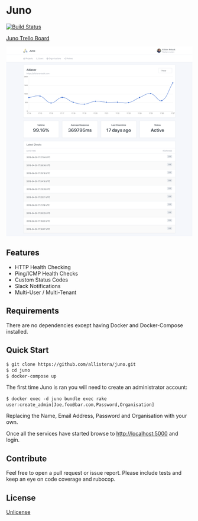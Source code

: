 # Juno

[![Build Status](https://travis-ci.org/allistera/juno.svg?branch=master)](https://travis-ci.org/allistera/juno)

[Juno Trello Board](https://trello.com/b/1KHVf8Z5/juno)

![Site Details View](screenshot.png)

## Features

* HTTP Health Checking
* Ping/ICMP Health Checks
* Custom Status Codes
* Slack Notifications
* Multi-User / Multi-Tenant

## Requirements

There are no dependencies except having Docker and Docker-Compose installed.

## Quick Start

```
$ git clone https://github.com/allistera/juno.git
$ cd juno
$ docker-compose up
```

The first time Juno is ran you will need to create an administrator account:

```
$ docker exec -d juno bundle exec rake user:create_admin[Joe,foo@bar.com,Password,Organisation]
```

Replacing the Name, Email Address, Password and Organisation with your own.

Once all the services have started browse to [http://localhost:5000](http://localhost:5000) and login.

## Contribute

Feel free to open a pull request or issue report. Please include tests and keep an eye on code coverage and rubocop.

## License

[Unlicense](UNLICENSE)
